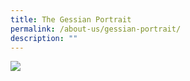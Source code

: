 ```yaml
---
title: The Gessian Portrait
permalink: /about-us/gessian-portrait/
description: ""
---
```

![](/images/GessianPortrait_A4_v2020.png)